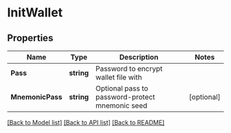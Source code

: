 # InitWallet

## Properties

Name | Type | Description | Notes
------------ | ------------- | ------------- | -------------
**Pass** | **string** | Password to encrypt wallet file with | 
**MnemonicPass** | **string** | Optional pass to password-protect mnemonic seed | [optional] 

[[Back to Model list]](../README.md#documentation-for-models) [[Back to API list]](../README.md#documentation-for-api-endpoints) [[Back to README]](../README.md)


